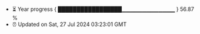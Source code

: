 - ⏳ Year progress { █████████████████▁▁▁▁▁▁▁▁▁▁▁▁▁ } 56.87 %
- ⏰ Updated on Sat, 27 Jul 2024 03:23:01 GMT

